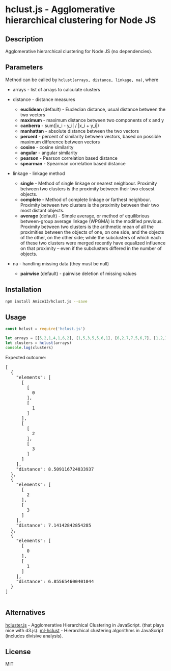 # hclust.js - Agglomerative hierarchical clustering for Node JS

## Description

Agglomerative hierarchical clustering for Node JS (no dependencies). 

## Parameters

Method can be called by `hclust(arrays, distance, linkage, na)`, where

* arrays - list of arrays to calculate clusters
* distance - distance measures

  * **euclidean** (default) - Eucledian distance, usual distance between the two vectors
  * **maximum** - maximum distance between two components of x and y 
  * **canberra** - sum(|x_i - y_i| / |x_i + y_i|)
  * **manhattan** - absolute distance between the two vectors
  * **percent** - percent of similarity between vectors, based on possible maximum difference between vectors 
  * **cosine** - cosine similarity
  * **angular** - angular similarity
  * **pearson** - Pearson correlation based distance
  * **spearman** - Spearman correlation based distance

* linkage - linkage method

  * **single** - Method of single linkage or nearest neighbour. Proximity between two clusters is the proximity between their two closest objects.
  * **complete** - Method of complete linkage or farthest neighbour. Proximity between two clusters is the proximity between their two most distant objects.
  * **average** (default) - Simple average, or method of equilibrious between-group average linkage (WPGMA) is the modified previous. Proximity between two clusters is the arithmetic mean of all the proximities between the objects of one, on one side, and the objects of the other, on the other side; while the subclusters of which each of these two clusters were merged recently have equalized influence on that proximity – even if the subclusters differed in the number of objects.

* na - handling missing data (they must be null)
  
  * **pairwise** (default) - pairwise deletion of missing values


## Installation

```bash
npm install Amice13/hclust.js --save
```

## Usage

```js
const hclust = require('hclust.js')

let arrays = [[5,2,1,4,1,6,2], [1,5,3,5,5,6,1], [6,2,7,7,5,6,7], [1,2,3,4,6,6,7]]
let clusters = hclust(arrays)
console.log(clusters)

```

Expected outcome:

<pre>
[
  {
    "elements": [
      [
        [
          0
        ],
        [
          1
        ]
      ],
      [
        [
          2
        ],
        [
          3
        ]
      ]
    ],
    "distance": 8.509116724833937
  },
  {
    "elements": [
      [
        2
      ],
      [
        3
      ]
    ],
    "distance": 7.14142842854285
  },
  {
    "elements": [
      [
        0
      ],
      [
        1
      ]
    ],
    "distance": 6.855654600401044
  }
]

</pre>

## Alternatives

[hcluster.js](https://github.com/cmpolis/hcluster.js) - Agglomerative Hierarchical Clustering in JavaScript. (that plays nice with d3.js).
[ml-hclust](https://www.npmjs.com/package/ml-hclust) - Hierarchical clustering algorithms in JavaScript (includes divisive analysis).

## License

MIT
